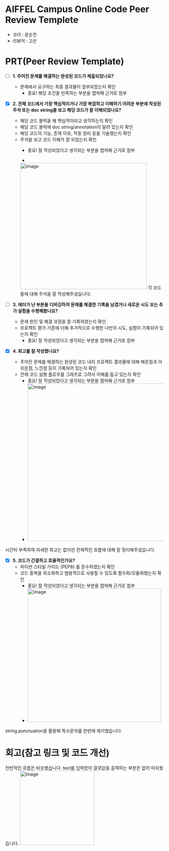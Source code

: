 # AIFFEL Campus Online Code Peer Review Templete
- 코더 : 윤순천
- 리뷰어 : 고은


# PRT(Peer Review Template)
- [ ]  **1. 주어진 문제를 해결하는 완성된 코드가 제출되었나요?**
    - 문제에서 요구하는 최종 결과물이 첨부되었는지 확인
        - 중요! 해당 조건을 만족하는 부분을 캡쳐해 근거로 첨부
    
- [x]  **2. 전체 코드에서 가장 핵심적이거나 가장 복잡하고 이해하기 어려운 부분에 작성된 
주석 또는 doc string을 보고 해당 코드가 잘 이해되었나요?**
    - 해당 코드 블럭을 왜 핵심적이라고 생각하는지 확인
    - 해당 코드 블럭에 doc string/annotation이 달려 있는지 확인
    - 해당 코드의 기능, 존재 이유, 작동 원리 등을 기술했는지 확인
    - 주석을 보고 코드 이해가 잘 되었는지 확인
        - 중요! 잘 작성되었다고 생각되는 부분을 캡쳐해 근거로 첨부
     
        -
      <img width="402" alt="image" src="https://github.com/user-attachments/assets/1358f40e-b45a-4abc-9fb0-942b97a039d6" />
        각 코드들에 대해 주석을 잘 작성해주셨습니다. 
        
- [ ]  **3. 에러가 난 부분을 디버깅하여 문제를 해결한 기록을 남겼거나
새로운 시도 또는 추가 실험을 수행해봤나요?**
    - 문제 원인 및 해결 과정을 잘 기록하였는지 확인
    - 프로젝트 평가 기준에 더해 추가적으로 수행한 나만의 시도, 
    실험이 기록되어 있는지 확인
        - 중요! 잘 작성되었다고 생각되는 부분을 캡쳐해 근거로 첨부
        
- [x]  **4. 회고를 잘 작성했나요?**
    - 주어진 문제를 해결하는 완성된 코드 내지 프로젝트 결과물에 대해
    배운점과 아쉬운점, 느낀점 등이 기록되어 있는지 확인
    - 전체 코드 실행 플로우를 그래프로 그려서 이해를 돕고 있는지 확인
        - 중요! 잘 작성되었다고 생각되는 부분을 캡쳐해 근거로 첨부
        - <img width="501" alt="image" src="https://github.com/user-attachments/assets/ec95f157-1f87-409e-85be-ebb1ef029035" />

시간이 부족하여 자세한 회고는 없지만 전체적인 흐름에 대해 잘 정리해주셨습니다. 
        
- [x]  **5. 코드가 간결하고 효율적인가요?**
    - 파이썬 스타일 가이드 (PEP8) 를 준수하였는지 확인
    - 코드 중복을 최소화하고 범용적으로 사용할 수 있도록 함수화/모듈화했는지 확인
        - 중요! 잘 작성되었다고 생각되는 부분을 캡쳐해 근거로 첨부
        - <img width="425" alt="image" src="https://github.com/user-attachments/assets/2148a583-eb94-4f07-95aa-9a0a0dd481bf" />
string.punctuation을 활용해 특수문자를 한번에 제거했습니다. 


# 회고(참고 링크 및 코드 개선)
전반적인 흐름은 비슷했습니다.
text를 입력받아 결괏값을 출력하는 부분은 없어 아쉬웠습니다. 
<img width="236" alt="image" src="https://github.com/user-attachments/assets/883cfd41-0ca6-490d-9752-dfd36ea45ff0" />
